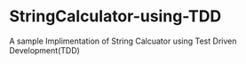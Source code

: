 # StringCalculator-using-TDD
A sample Implimentation of String Calcuator using Test Driven Development(TDD)
